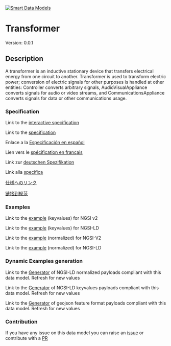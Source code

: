 [![Smart Data Models](https://smartdatamodels.org/wp-content/uploads/2022/01/SmartDataModels_logo.png "Logo")](https://smartdatamodels.org)
# Transformer
Version: 0.0.1

## Description 

A transformer is an inductive stationary device that transfers electrical energy from one circuit to another.  Transformer is used to transform electric power; conversion of electric signals for other purposes is handled at other entities: Controller converts arbitrary signals, AudioVisualAppliance converts signals for audio or video streams, and CommunicationsAppliance converts signals for data or other communications usage.
### Specification

Link to the [interactive specification](https://swagger.lab.fiware.org/?url=https://smart-data-models.github.io/dataModel.S4BLDG/Transformer/swagger.yaml)

Link to the [specification](https://github.com/smart-data-models/dataModel.S4BLDG/blob/master/Transformer/doc/spec.md)

Enlace a la [Especificación en español](https://github.com/smart-data-models/dataModel.S4BLDG/blob/master/Transformer/doc/spec_ES.md)

Lien vers le [spécification en français](https://github.com/smart-data-models/dataModel.S4BLDG/blob/master/Transformer/doc/spec_FR.md)

Link zur [deutschen Spezifikation](https://github.com/smart-data-models/dataModel.S4BLDG/blob/master/Transformer/doc/spec_DE.md)

Link alla [specifica](https://github.com/smart-data-models/dataModel.S4BLDG/blob/master/Transformer/doc/spec_IT.md)

[仕様へのリンク](https://github.com/smart-data-models/dataModel.S4BLDG/blob/master/Transformer/doc/spec_JA.md)

[链接到规范](https://github.com/smart-data-models/dataModel.S4BLDG/blob/master/Transformer/doc/spec_ZH.md)
### Examples

Link to the [example](https://smart-data-models.github.io/dataModel.S4BLDG/Transformer/examples/example.json) (keyvalues) for NGSI v2

Link to the [example](https://smart-data-models.github.io/dataModel.S4BLDG/Transformer/examples/example.jsonld) (keyvalues) for NGSI-LD

Link to the [example](https://smart-data-models.github.io/dataModel.S4BLDG/Transformer/examples/example-normalized.json) (normalized) for NGSI-V2

Link to the [example](https://smart-data-models.github.io/dataModel.S4BLDG/Transformer/examples/example-normalized.jsonld) (normalized) for NGSI-LD
### Dynamic Examples generation

Link to the [Generator](https://smartdatamodels.org/extra/ngsi-ld_generator.php?schemaUrl=https://raw.githubusercontent.com/smart-data-models/dataModel.S4BLDG/master/Transformer/schema.json&email=info@smartdatamodels.org) of NGSI-LD normalized payloads compliant with this data model. Refresh for new values

Link to the [Generator](https://smartdatamodels.org/extra/ngsi-ld_generator_keyvalues.php?schemaUrl=https://raw.githubusercontent.com/smart-data-models/dataModel.S4BLDG/master/Transformer/schema.json&email=info@smartdatamodels.org) of NGSI-LD keyvalues payloads compliant with this data model. Refresh for new values

Link to the [Generator](https://smartdatamodels.org/extra/geojson_features_generator.php?schemaUrl=https://raw.githubusercontent.com/smart-data-models/dataModel.S4BLDG/master/Transformer/schema.json&email=info@smartdatamodels.org) of geojson feature format payloads compliant with this data model. Refresh for new values
### Contribution

 If you have any issue on this data model you can raise an [issue](https://github.com/smart-data-models/dataModel.S4BLDG/issues)  or contribute with a [PR](https://github.com/smart-data-models/dataModel.S4BLDG/pulls)
